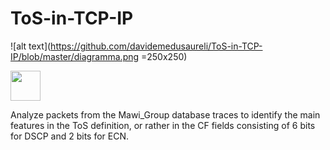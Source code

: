 # ToS-in-TCP-IP

![alt text](https://github.com/davidemedusaureli/ToS-in-TCP-IP/blob/master/diagramma.png =250x250)

<img src="https://github.com/davidemedusaureli/ToS-in-TCP-IP/blob/master/diagramma.png" width="48">

 Analyze packets from the Mawi_Group database traces to identify the main features in the ToS definition, or rather in the CF fields consisting of 6 bits for DSCP and 2 bits for ECN.
